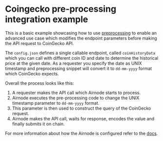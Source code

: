 # Coingecko pre-processing integration example

This is a basic example showcasing how to use
[preprocessing](https://airnode-docs.api3.org/reference/ois/latest/processing.html) to enable an advanced use case which
modifies the endpoint parameters before making the API request to CoinGecko API.

The `config.json` defines a single callable endpoint, called `coinHistoryData` which you can call with different coin ID
and date to determine the historical price at the given date. As a requester you specify the date as UNIX timestamp and
preprocessing snippet will convert it to `dd-mm-yyyy` format which CoinGecko expects.

Overall the process looks like this:

1. A requester makes the API call which Airnode starts to process.
2. Airnode executes the pre-processing code to change the UNIX timestamp parameter to `dd-mm-yyyy` format.
3. This parameter is then used to construct the query of the CoinGecko request.
4. Airnode makes the API call, waits for response, encodes the value and finally submits it on chain.

For more information about how the Airnode is configured refer to the
[docs](https://airnode-docs.api3.org/reference/airnode/latest/understand/configuring.html).
